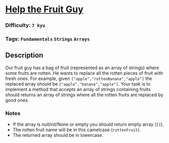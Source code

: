# [Help the Fruit Guy](https://www.codewars.com/kata/557af4c6169ac832300000ba)

### Difficulty: `7 kyu`

### Tags: `Fundamentals` `Strings` `Arrays`

## Description

Our fruit guy has a bag of fruit (represented as an array of strings) where some fruits are rotten. He wants to replace all the rotten pieces of fruit with fresh ones. For example, given `["apple","rottenBanana","apple"]` the replaced array should be `["apple","banana","apple"]`. Your task is to implement a method that accepts an array of strings containing fruits should returns an array of strings where all the rotten fruits are replaced by good ones.

### Notes
- If the array is null/nil/None or empty you should return empty array (`[]`).
- The rotten fruit name will be in this camelcase (`rottenFruit`).
- The returned array should be in lowercase.
